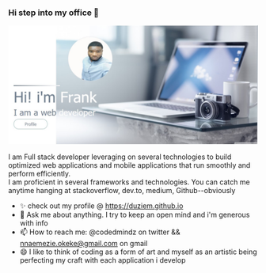 ### Hi step into my office 👋  

![Profile image](https://github.com/duziem/duziem/raw/main/profile_pic.jpg)
<!--
Here are some ideas to get you started:

- 🔭 I’m currently working on ...
- 🌱 I’m currently learning ...
- 👯 I’m looking to collaborate on ...
- 🤔 I’m looking for help with ...
- ⚡ Fun fact:
-->  
I am Full stack developer leveraging on several technologies to build optimized web applications and mobile applications that run smoothly and perform efficiently.  
I am proficient in several frameworks and technologies. You can catch me anytime hanging at stackoverflow, dev.to, medium, Github--obviously  
- ✨ check out my profile @ https://duziem.github.io
- 💬 Ask me about anything. I try to keep an open mind and i'm generous with info
- 📫 How to reach me: @codedmindz on twitter && nnaemezie.okeke@gmail.com on gmail
- 😄 I like to think of coding as a form of art and myself as an artistic being perfecting my craft with each application i develop


